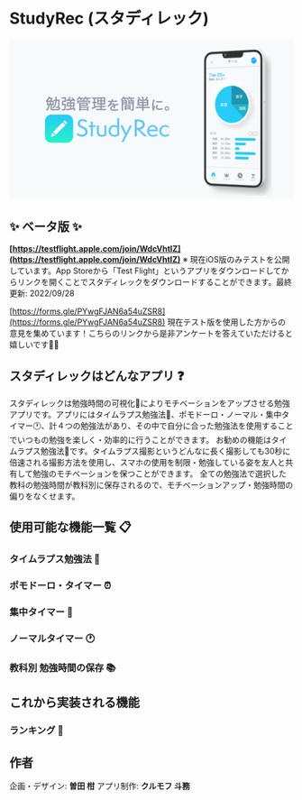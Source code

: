 # StudyRec (スタディレック)

![Thumbnail](https://github.com/mofu-tom/StudyRec/blob/main/%E3%82%B5%E3%83%A0%E3%83%8D%E3%82%A4%E3%83%AB.png?raw=true)

## ✨ ベータ版 ✨
**[https://testflight.apple.com/join/WdcVhtIZ](https://testflight.apple.com/join/WdcVhtIZ)**
※ 現在iOS版のみテストを公開しています。App Storeから「Test Flight」というアプリをダウンロードしてからリンクを開くことでスタディレックをダウンロードすることができます。最終更新: 2022/09/28

[https://forms.gle/PYwgFJAN6a54uZSR8](https://forms.gle/PYwgFJAN6a54uZSR8)
現在テスト版を使用した方からの意見を集めています！こちらのリンクから是非アンケートを答えていただけると嬉しいです🙇‍♂️

## スタディレックはどんなアプリ ❓
スタディレックは勉強時間の可視化👀によりモチベーションをアップさせる勉強アプリです。アプリにはタイムラプス勉強法📸、ポモドーロ・ノーマル・集中タイマー🕐、計４つの勉強法があり、その中で自分に合った勉強法を使用することでいつもの勉強を楽しく・効率的に行うことができます。
お勧めの機能はタイムラプス勉強法📸です。タイムラプス撮影というどんなに長く撮影しても30秒に倍速される撮影方法を使用し、スマホの使用を制限・勉強している姿を友人と共有して勉強のモチベーションを保つことができます。
全ての勉強法で選択した教科の勉強時間が教科別に保存されるので、モチベーションアップ・勉強時間の偏りをなくせます。

## 使用可能な機能一覧 📋
### タイムラプス勉強法 📸

### ポモドーロ・タイマー ⏰

### 集中タイマー 📝

### ノーマルタイマー 🕐

### 教科別 勉強時間の保存 📚

## これから実装される機能
### ランキング 👑

## 作者
企画・デザイン: **曽田 柑**
アプリ制作: **クルモフ 斗務**
